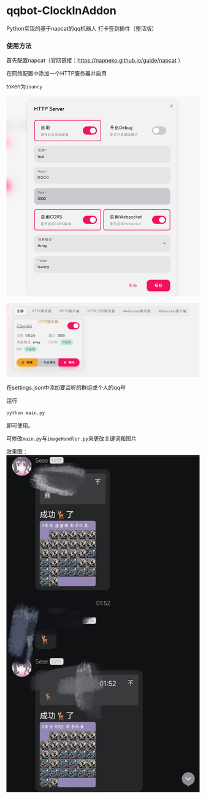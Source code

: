 # qqbot-ClockInAddon
Python实现的基于napcat的qq机器人 打卡签到插件（整活版）
### 使用方法
首先配置napcat（官网链接：https://napneko.github.io/guide/napcat ）

在网络配置中添加一个HTTP服务器并启用

token为`isuncy`

![alt text](doc/image-1.png)

![alt text](doc/image.png)

在settings.json中添加要监听的群组或个人的qq号

运行
```cmd
python main.py
```

即可使用。

可修改`main.py`与`imageHandler.py`来更改关键词和图片

效果图：
![效果图](/doc/f8929c716bbac4bb316159d653410bf.jpg)